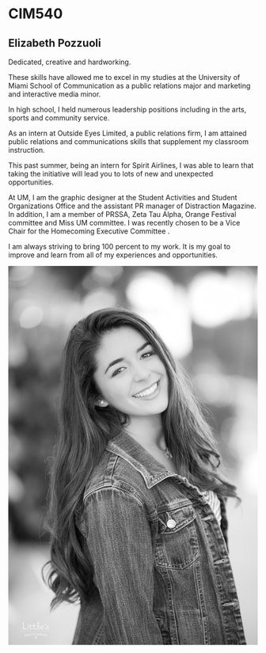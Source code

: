 # CIM540

## Elizabeth Pozzuoli

Dedicated, creative and hardworking.

These skills have allowed me to excel in my studies at the University of Miami School of Communication as a public relations major and marketing and interactive media minor.

In high school, I held numerous leadership positions including in the arts, sports and community service.

As an intern at Outside Eyes Limited, a public relations firm, I am attained public relations and communications skills that supplement my classroom instruction.

This past summer, being an intern for Spirit Airlines, I was able to learn that taking the initiative will lead you to lots of new and unexpected opportunities.

At UM, I am the graphic designer at the Student Activities and Student Organizations Office and the assistant PR manager of Distraction Magazine. In addition, I am a member of PRSSA, Zeta Tau Alpha, Orange Festival committee and Miss UM committee. I was recently chosen to be a Vice Chair for the Homecoming Executive Committee .

I am always striving to bring 100 percent to my work. It is my goal to improve and learn from all of my experiences and opportunities.

![Profile](https://github.com/evpozz/CIM540/blob/master/profile.jpg)
